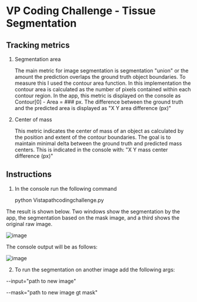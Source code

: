 # VP Coding Challenge - Tissue Segmentation

## Tracking metrics
1. Segmentation area 
    
    The main metric for image segmentation is segmentation "union" or the amount the prediction overlaps the ground truth object boundaries.
    To measure this I used the contour area function. In this implementation the contour area is calculated as the number of pixels contained
    within each contour region. In the app, this metric is displayed on the console as Contour[0] - Area = ### px.
    The difference between the ground truth and the predicted area is displayed as "X Y area difference (px)"

2. Center of mass
    
    This metric indicates the center of mass of an object as calculated by the position and extent of the contour boundaries. The goal is to 
    maintain minimal delta between the ground truth and predicted mass centers. This is indicated in the console with: "X Y mass center difference (px)"
    
## Instructions
1. In the console run the following command
   
   python Vistapathcodingchallenge.py
   
The result is shown below. Two windows show the segmentation by the app, the segmentation based on the mask image, and a third shows the original raw image.

![image](https://user-images.githubusercontent.com/44035895/152666022-06fbf2eb-e69e-4999-bd72-7da872989f88.png)


The console output will be as follows: 

![image](https://user-images.githubusercontent.com/44035895/152666099-3adb482a-bd63-4673-922d-56eaeadf31b4.png)


   
2. To run the segmentation on another image add the following args:

--input="path to new image"

--mask="path to new image gt mask"

